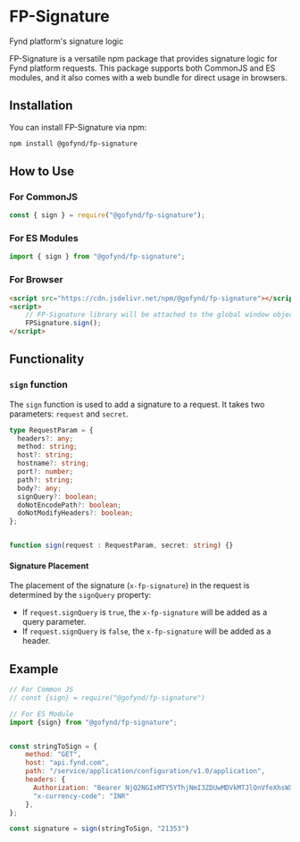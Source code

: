 # FP-Signature

Fynd platform's signature logic



FP-Signature is a versatile npm package that provides signature logic for Fynd platform requests. This package supports both CommonJS and ES modules, and it also comes with a web bundle for direct usage in browsers.

## Installation

You can install FP-Signature via npm:

```bash
npm install @gofynd/fp-signature
```

## How to Use

### For CommonJS

```javascript
const { sign } = require("@gofynd/fp-signature");
```

### For ES Modules

```javascript
import { sign } from "@gofynd/fp-signature";
```

### For Browser

```html
<script src="https://cdn.jsdelivr.net/npm/@gofynd/fp-signature"></script>
<script>
    // FP-Signature library will be attached to the global window object
    FPSignature.sign();
</script>
```

## Functionality

### `sign` function

The `sign` function is used to add a signature to a request. It takes two parameters: `request` and `secret`.


```typescript
type RequestParam = {
  headers?: any;
  method: string;
  host?: string;
  hostname?: string;
  port?: number;
  path?: string;
  body?: any;
  signQuery?: boolean;
  doNotEncodePath?: boolean;
  doNotModifyHeaders?: boolean; 
};


function sign(request : RequestParam, secret: string) {}
```

#### Signature Placement

The placement of the signature (`x-fp-signature`) in the request is determined by the `signQuery` property:

- If `request.signQuery` is `true`, the `x-fp-signature` will be added as a query parameter.
- If `request.signQuery` is `false`, the `x-fp-signature` will be added as a header.

## Example

```javascript
// For Common JS
// const {sign} = require("@gofynd/fp-signature")

// For ES Module
import {sign} from "@gofynd/fp-signature";


const stringToSign = {
    method: "GET",
    host: "api.fynd.com",
    path: "/service/application/configuration/v1.0/application",
    headers: {
      Authorization: "Bearer NjQ2NGIxMTY5YThjNmI3ZDUwMDVkMTJlOnVfeXhsWXBaQg==",
      "x-currency-code": "INR"
    },
};

const signature = sign(stringToSign, "21353")
```